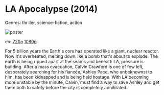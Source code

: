 # LA Apocalypse (2014)

Genres: thriller, science-fiction, action

![poster](http://image.tmdb.org/t/p/w500/oX1IHsiG8OvVQIrOmLckBb03bWM.jpg)

en:
  [720p](magnet:?xt=urn:btih:31979fb6362eda41c01a6c596fb658420edf2ade&dn=LA+Apocalypse+%282014%29+720p+BrRip+x264+-+YIFY&tr=udp%3A%2F%2Ftracker.openbittorrent.com%3A80%2Fannounce&tr=udp%3A%2F%2Fglotorrents.pw%3A6969%2Fannounce&tr=udp%3A%2F%2Ftracker.openbittorrent.com%3A80%2Fannounce&tr=udp%3A%2F%2Ftracker.opentrackr.org%3A1337%2Fannounce&tr=udp%3A%2F%2Fzer0day.to%3A1337%2Fannounce&tr=udp%3A%2F%2Ftracker.coppersurfer.tk%3A6969%2Fannounce)
  [1080p](magnet:?xt=urn:btih:771a56243279ff16eb375efb51a547ba9d45b883&dn=LA+Apocalypse+%282014%29+1080p+BrRip+x264+-+YIFY&tr=udp%3A%2F%2Ftracker.openbittorrent.com%3A80%2Fannounce&tr=udp%3A%2F%2Fglotorrents.pw%3A6969%2Fannounce&tr=udp%3A%2F%2Ftracker.openbittorrent.com%3A80%2Fannounce&tr=udp%3A%2F%2Ftracker.opentrackr.org%3A1337%2Fannounce&tr=udp%3A%2F%2Fzer0day.to%3A1337%2Fannounce&tr=udp%3A%2F%2Ftracker.coppersurfer.tk%3A6969%2Fannounce)
  


For 5 billion years the Earth's core has operated like a giant, nuclear reactor. Now it's overheated, melting down like a bomb that's about to explode. The earth is being ripped apart at the seams and beneath LA, pressure is building. After a mass evacuation, Calvin Crawford is one of few left, desperately searching for his fiancée, Ashley Pace, who unbeknownst to him, has been kidnapped and is being held hostage. With LA becoming more unstable by the minute, Calvin, must find a way to save Ashley and get them both to safety before the city is completely annihilated.